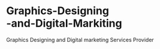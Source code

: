 # Graphics-Designing<br>-and-Digital-Markiting
Graphics Designing and Digital marketing Services Provider
